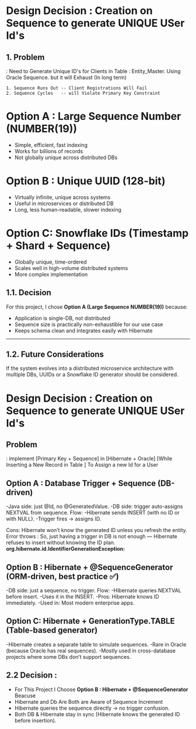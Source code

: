 # Design Decision : Creation on Sequence to generate UNIQUE USer Id's 

## 1. Problem 
: Need to Generate Unique ID's for Clients in Table : Entity_Master.
  Using Oracle Sequence. but it will Exhaust (In long term)

    1. Sequence Runs Out -- Client Registrations Will Fail
    2. Sequence Cycles   -- will Violate Primary Key Constraint

# Option A : Large Sequence Number (NUMBER(19))
- Simple, efficient, fast indexing  
- Works for billions of records  
- Not globally unique across distributed DBs 

# Option B : Unique UUID (128-bit)
- Virtually infinite, unique across systems  
- Useful in microservices or distributed DB  
- Long, less human-readable, slower indexing  

# Option C: Snowflake IDs (Timestamp + Shard + Sequence) 
- Globally unique, time-ordered  
- Scales well in high-volume distributed systems  
- More complex implementation  

## 1.1. Decision  
For this project, I chose **Option A (Large Sequence NUMBER(19))** because:  
- Application is single-DB, not distributed  
- Sequence size is practically non-exhaustible for our use case  
- Keeps schema clean and integrates easily with Hibernate  

---

## 1.2. Future Considerations  
If the system evolves into a distributed microservice architecture with multiple DBs, UUIDs or a Snowflake ID generator should be considered.  


# Design Decision : Creation on Sequence to generate UNIQUE USer Id's 

## Problem 
: implement [Primary Key + Sequence] in 
            [Hibernate + Oracle]
            [While Inserting a New Record in Table ]
  To Assign a new Id for a User

## Option A : Database Trigger + Sequence (DB-driven)

-Java side: just @Id, no @GeneratedValue.
-DB side: trigger auto-assigns NEXTVAL from sequence.
Flow:
-Hibernate sends INSERT (with no ID or with NULL).
-Trigger fires → assigns ID.

Cons: Hibernate won’t know the generated ID unless you refresh the entity.
Error throws : So, just having a trigger in DB is not enough — Hibernate refuses to insert without knowing the ID plan. **org.hibernate.id.IdentifierGenerationException:**


## Option B : Hibernate + @SequenceGenerator (ORM-driven, best practice ✅)
-DB side: just a sequence, no trigger.
Flow:
-Hibernate queries NEXTVAL before insert.
-Uses it in the INSERT.
-Pros: Hibernate knows ID immediately.
-Used in: Most modern enterprise apps.

## Option C: Hibernate + GenerationType.TABLE (Table-based generator)

-Hibernate creates a separate table to simulate sequences.
-Rare in Oracle (because Oracle has real sequences).
-Mostly used in cross-database projects where some DBs don’t support sequences.

## 2.2 Decision : 
- For This Project I Choose **Option B : Hibernate + @SequenceGenerator** Beacuse 
- Hibernate and Db Are Both are Aware of Sequence Increment
- Hibernate queries the sequence directly → no trigger confusion.
- Both DB & Hibernate stay in sync (Hibernate knows the generated ID before insertion). 
